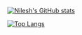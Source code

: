 [![Nilesh's GitHub stats](https://github-readme-stats.vercel.app/api?username=nkmishra0102)](https://github.com/nkmishra0102/github-readme-stats)

[![Top Langs](https://github-readme-stats.vercel.app/api/top-langs/?username=nkmishra0102)](https://github.com/nkmishra0102/github-readme-stats)

